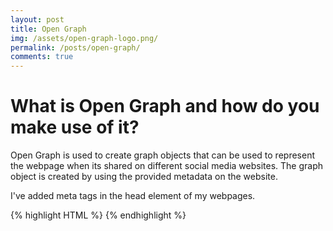 ```yaml
---
layout: post
title: Open Graph
img: /assets/open-graph-logo.png/
permalink: /posts/open-graph/
comments: true
---
```


# What is Open Graph and how do you make use of it?

Open Graph is used to create graph objects that can be used to represent the webpage when its shared on different social media websites. The graph object is created by using the provided metadata on the website. 

I've added meta tags in the head element of my webpages.


{% highlight HTML %}
<meta property="og:title" content="{'{ page.title }'}" />
<meta property="og:type" content="website" />
<meta property="og:url" content="{'{ page.permalink }'}" />
<meta property="og:image" content="{'{ site.open-graph-img }'}" />
{% endhighlight %}